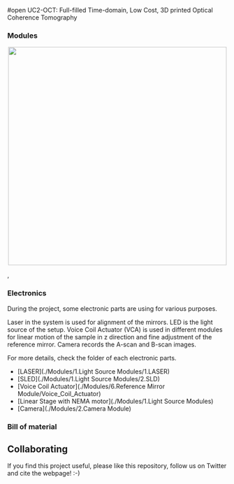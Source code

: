 
#open UC2-OCT: Full-filled Time-domain, Low Cost, 3D printed Optical Coherence Tomography


### Modules

<p align="center">
<a href="#logo" name="logo"><img src="./IMAGES/all_modules.png" width="500"></a>
</p>,

### Electronics

During the project, some electronic parts are using for various purposes.

Laser in the system is used for alignment of the mirrors.
LED is the light source of the setup.
Voice Coil Actuator (VCA) is used in different modules for linear motion of the sample in z direction and fine adjustment of the reference mirror.
Camera records the A-scan and B-scan images.

For more details, check the folder of each electronic parts.
* [LASER](./Modules/1.Light Source Modules/1.LASER)
* [SLED](./Modules/1.Light Source Modules/2.SLD)
* [Voice Coil Actuator](./Modules/6.Reference Mirror Module/Voice_Coil_Actuator)
* [Linear Stage with NEMA motor](./Modules/1.Light Source Modules)
* [Camera](./Modules/2.Camera Module)


### Bill of material


## Collaborating
If you find this project useful, please like this repository, follow us on Twitter and cite the webpage! :-)
